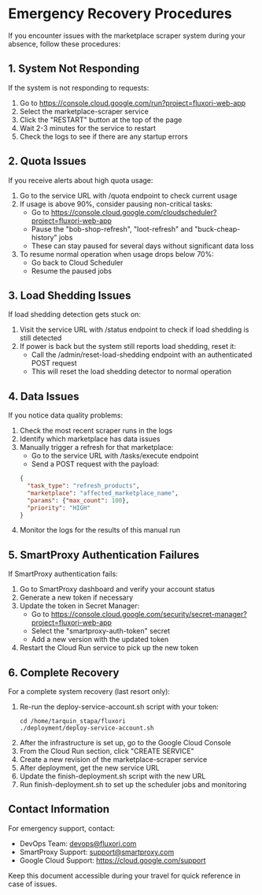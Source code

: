 # Emergency Recovery Procedures

If you encounter issues with the marketplace scraper system during your absence, follow these procedures:

## 1. System Not Responding

If the system is not responding to requests:

1. Go to https://console.cloud.google.com/run?project=fluxori-web-app
2. Select the marketplace-scraper service
3. Click the "RESTART" button at the top of the page
4. Wait 2-3 minutes for the service to restart
5. Check the logs to see if there are any startup errors

## 2. Quota Issues

If you receive alerts about high quota usage:

1. Go to the service URL with /quota endpoint to check current usage
2. If usage is above 90%, consider pausing non-critical tasks:
   - Go to https://console.cloud.google.com/cloudscheduler?project=fluxori-web-app
   - Pause the "bob-shop-refresh", "loot-refresh" and "buck-cheap-history" jobs
   - These can stay paused for several days without significant data loss
3. To resume normal operation when usage drops below 70%:
   - Go back to Cloud Scheduler
   - Resume the paused jobs

## 3. Load Shedding Issues

If load shedding detection gets stuck on:

1. Visit the service URL with /status endpoint to check if load shedding is still detected
2. If power is back but the system still reports load shedding, reset it:
   - Call the /admin/reset-load-shedding endpoint with an authenticated POST request
   - This will reset the load shedding detector to normal operation

## 4. Data Issues

If you notice data quality problems:

1. Check the most recent scraper runs in the logs
2. Identify which marketplace has data issues
3. Manually trigger a refresh for that marketplace:
   - Go to the service URL with /tasks/execute endpoint
   - Send a POST request with the payload:
   ```json
   {
     "task_type": "refresh_products",
     "marketplace": "affected_marketplace_name",
     "params": {"max_count": 100},
     "priority": "HIGH"
   }
   ```
4. Monitor the logs for the results of this manual run

## 5. SmartProxy Authentication Failures

If SmartProxy authentication fails:

1. Go to SmartProxy dashboard and verify your account status
2. Generate a new token if necessary
3. Update the token in Secret Manager:
   - Go to https://console.cloud.google.com/security/secret-manager?project=fluxori-web-app
   - Select the "smartproxy-auth-token" secret
   - Add a new version with the updated token
4. Restart the Cloud Run service to pick up the new token

## 6. Complete Recovery

For a complete system recovery (last resort only):

1. Re-run the deploy-service-account.sh script with your token:
   ```
   cd /home/tarquin_stapa/fluxori
   ./deployment/deploy-service-account.sh
   ```
2. After the infrastructure is set up, go to the Google Cloud Console
3. From the Cloud Run section, click "CREATE SERVICE"
4. Create a new revision of the marketplace-scraper service
5. After deployment, get the new service URL
6. Update the finish-deployment.sh script with the new URL
7. Run finish-deployment.sh to set up the scheduler jobs and monitoring

## Contact Information

For emergency support, contact:

- DevOps Team: devops@fluxori.com
- SmartProxy Support: support@smartproxy.com
- Google Cloud Support: https://cloud.google.com/support

Keep this document accessible during your travel for quick reference in case of issues.